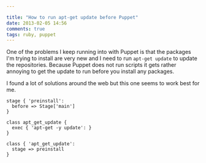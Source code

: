 ```yaml
---

title: "How to run apt-get update before Puppet"
date: 2013-02-05 14:56
comments: true
tags: ruby, puppet
---
```


One of the problems I keep running into with Puppet is that the packages I'm trying to install are very new and I need to run `apt-get update` to update the repositories. Because Puppet does not run scripts it gets rather annoying to get the update to run before you install any packages.

I found a lot of solutions around the web but this one seems to work best for me.

```puppet
stage { 'preinstall':
  before => Stage['main']
}

class apt_get_update {
  exec { 'apt-get -y update': }
}

class { 'apt_get_update':
  stage => preinstall
}
```
<!-- more -->
